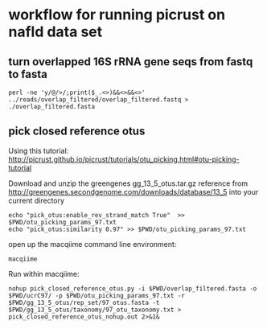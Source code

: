 # workflow for running picrust on nafld data set

## turn overlapped 16S rRNA gene seqs from fastq to fasta

```
perl -ne 'y/@/>/;print($_.<>)&&<>&&<>' ../reads/overlap_filtered/overlap_filtered.fastq > ./overlap_filtered.fasta
```

## pick closed reference otus

Using this tutorial: http://picrust.github.io/picrust/tutorials/otu_picking.html#otu-picking-tutorial

Download and unzip the greengenes gg_13_5_otus.tar.gz reference from http://greengenes.secondgenome.com/downloads/database/13_5 into your current directory

```
echo "pick_otus:enable_rev_strand_match True"  >> $PWD/otu_picking_params_97.txt
echo "pick_otus:similarity 0.97" >> $PWD/otu_picking_params_97.txt
```

open up the macqiime command line environment:

```
macqiime
```

Run within macqiime:

```
nohup pick_closed_reference_otus.py -i $PWD/overlap_filtered.fasta -o $PWD/ucrC97/ -p $PWD/otu_picking_params_97.txt -r $PWD/gg_13_5_otus/rep_set/97_otus.fasta -t $PWD/gg_13_5_otus/taxonomy/97_otu_taxonomy.txt > pick_closed_reference_otus_nohup.out 2>&1&
```


